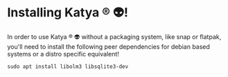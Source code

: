 # Installing Katya ® 👽!

In order to use Katya ® 👽 without a packaging system, like snap or flatpak, you'll need to install the following peer dependencies for debian based systems or a distro specific equivalent!

```sudo apt install libolm3 libsqlite3-dev```
